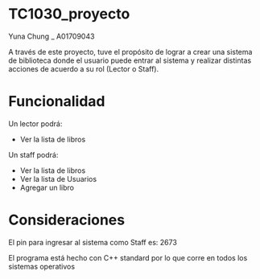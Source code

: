 # TC1030_proyecto

Yuna Chung _ A01709043

  A través de este proyecto, tuve el propósito de lograr a crear una sistema de biblioteca donde el usuario puede entrar al sistema y realizar distintas acciones de acuerdo a su rol (Lector o Staff).

# Funcionalidad

Un lector podrá:
- Ver la lista de libros

Un staff podrá:
- Ver la lista de libros
- Ver la lista de Usuarios
- Agregar un libro

# Consideraciones

El pin para ingresar al sistema como Staff es: 2673

El programa está hecho con C++ standard por lo que corre en todos los sistemas operativos
